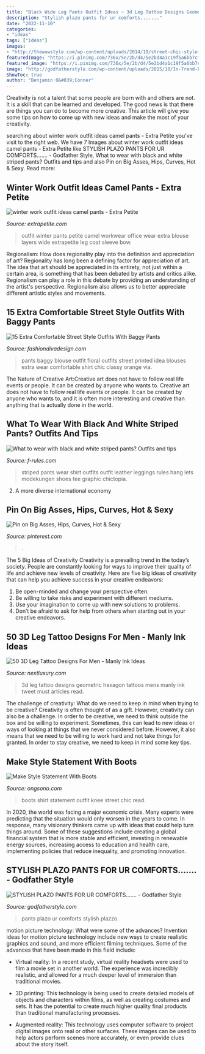```yaml
---
title: "Black Wide Leg Pants Outfit Ideas ~ 3d Leg Tattoo Designs Geometric Hexagon Tattoos Mens Manly Ink Tweet Must Articles Read"
description: "Stylish plazo pants for ur comforts......."
date: "2022-11-10"
categories:
- "ideas"
tags: ["ideas"]
images:
- "http://thewowstyle.com/wp-content/uploads/2014/10/street-chic-style-black-chiffon-shirt-white-skinnies-black-knee-high-boots-black-messenger-bag-black-sunglasses.jpg"
featuredImage: "https://i.pinimg.com/736x/5e/2b/d4/5e2bd4a1c19f5a6bb7cfda44ad05c789.jpg"
featured_image: "https://i.pinimg.com/736x/5e/2b/d4/5e2bd4a1c19f5a6bb7cfda44ad05c789.jpg"
image: "http://godfatherstyle.com/wp-content/uploads/2015/10/In-Trend-Plazzo-Pants-Looks-you-should-Try-.jpg"
ShowToc: true
author: "Benjamin O&#039;Conner"
---
```



Creativity is not a talent that some people are born with and others are not. It is a skill that can be learned and developed. The good news is that there are things you can do to become more creative. This article will give you some tips on how to come up with new ideas and make the most of your creativity.

	

		
searching about winter work outfit ideas camel pants - Extra Petite you've visit to the right web. We have 7 Images about winter work outfit ideas camel pants - Extra Petite like STYLISH PLAZO PANTS FOR UR COMFORTS....... - Godfather Style, What to wear with black and white striped pants? Outfits and tips and also Pin on Big Asses, Hips, Curves, Hot &amp; Sexy. Read more:
		
    
## Winter Work Outfit Ideas Camel Pants - Extra Petite

<img loading=lazy src="https://10dlq823u3q32ztyku1fnglg-wpengine.netdna-ssl.com/wp-content/uploads/2017/11/winter-work-outfit-ideas-camel-pants-709x1024.jpg" onerror="this.onerror=null;this.src='https://tse1.mm.bing.net/th?id=OIP.zxechk6FYNIv3zy8f3D1BgHaKs&amp;pid=15.1';" alt="winter work outfit ideas camel pants - Extra Petite">

_Source: extrapetite.com_

>outfit winter pants petite camel workwear office wear extra blouse layers wide extrapetite leg coat sleeve bow. 

	

Regionalism: How does regionality play into the definition and appreciation of art?
Regionality has long been a defining factor for appreciation of art. The idea that art should be appreciated in its entirety, not just within a certain area, is something that has been debated by artists and critics alike. Regionalism can play a role in this debate by providing an understanding of the artist's perspective. Regionalism also allows us to better appreciate different artistic styles and movements.

    
## 15 Extra Comfortable Street Style Outfits With Baggy Pants

<img loading=lazy src="http://www.fashiondivadesign.com/wp-content/uploads/2014/07/capa-de-ozono-negro-sheinside-taconeslook-main-single.jpg" onerror="this.onerror=null;this.src='https://tse4.mm.bing.net/th?id=OIP.L8Hud_GXI9B5xaxKfnDu3wHaK2&amp;pid=15.1';" alt="15 Extra Comfortable Street Style Outfits With Baggy Pants">

_Source: fashiondivadesign.com_

>pants baggy blouse outfit floral outfits street printed idea blouses extra wear comfortable shirt chic classy orange via. 

	

The Nature of Creative Art:Creative art does not have to follow real life events or people. It can be created by anyone who wants to.
Creative art does not have to follow real life events or people. It can be created by anyone who wants to, and it is often more interesting and creative than anything that is actually done in the world.

    
## What To Wear With Black And White Striped Pants? Outfits And Tips

<img loading=lazy src="http://f-rules.com/wp-content/uploads/2016/01/leather-jacket.jpg" onerror="this.onerror=null;this.src='https://tse2.mm.bing.net/th?id=OIP.kUYS00ykfhDEwMD3mzojVwAAAA&amp;pid=15.1';" alt="What to wear with black and white striped pants? Outfits and tips">

_Source: f-rules.com_

>striped pants wear shirt outfits outfit leather leggings rules hang lets modekungen shoes tee graphic chictopia. 

	

2. A more diverse international economy 

    
## Pin On Big Asses, Hips, Curves, Hot &amp; Sexy

<img loading=lazy src="https://i.pinimg.com/736x/5e/2b/d4/5e2bd4a1c19f5a6bb7cfda44ad05c789.jpg" onerror="this.onerror=null;this.src='https://tse1.mm.bing.net/th?id=OIP.XwXqCMqT9RHORv6IPH0stgHaMz&amp;pid=15.1';" alt="Pin on Big Asses, Hips, Curves, Hot &amp; Sexy">

_Source: pinterest.com_

>. 

	

The 5 Big Ideas of Creativity
Creativity is a prevailing trend in the today’s society. People are constantly looking for ways to improve their quality of life and achieve new levels of creativity. Here are five big ideas of creativity that can help you achieve success in your creative endeavors: 
1. Be open-minded and change your perspective often.
2. Be willing to take risks and experiment with different mediums.
3. Use your imagination to come up with new solutions to problems.
4. Don’t be afraid to ask for help from others when starting out in your creative endeavors.

    
## 50 3D Leg Tattoo Designs For Men - Manly Ink Ideas

<img loading=lazy src="http://nextluxury.com/wp-content/uploads/mens-hexagon-geometric-3d-tattoos-on-leg.jpg" onerror="this.onerror=null;this.src='https://tse3.mm.bing.net/th?id=OIP.5aGZNx3HmFHDigdEbUhDBgHaIb&amp;pid=15.1';" alt="50 3D Leg Tattoo Designs For Men - Manly Ink Ideas">

_Source: nextluxury.com_

>3d leg tattoo designs geometric hexagon tattoos mens manly ink tweet must articles read. 

	

The challenge of creativity: What do we need to keep in mind when trying to be creative?
Creativity is often thought of as a gift. However, creativity can also be a challenge. In order to be creative, we need to think outside the box and be willing to experiment. Sometimes, this can lead to new ideas or ways of looking at things that we never considered before. However, it also means that we need to be willing to work hard and not take things for granted. In order to stay creative, we need to keep in mind some key tips.

    
## Make Style Statement With Boots

<img loading=lazy src="http://thewowstyle.com/wp-content/uploads/2014/10/street-chic-style-black-chiffon-shirt-white-skinnies-black-knee-high-boots-black-messenger-bag-black-sunglasses.jpg" onerror="this.onerror=null;this.src='https://tse2.mm.bing.net/th?id=OIP.4v1UsJBlHYksHHjNICVivQHaPh&amp;pid=15.1';" alt="Make Style Statement With Boots">

_Source: ongsono.com_

>boots shirt statement outfit knee street chic read. 

	

In 2020, the world was facing a major economic crisis. Many experts were predicting that the situation would only worsen in the years to come. In response, many visionary thinkers came up with ideas that could help turn things around. Some of these suggestions include creating a global financial system that is more stable and efficient, investing in renewable energy sources, increasing access to education and health care, implementing policies that reduce inequality, and promoting innovation.

    
## STYLISH PLAZO PANTS FOR UR COMFORTS....... - Godfather Style

<img loading=lazy src="http://godfatherstyle.com/wp-content/uploads/2015/10/In-Trend-Plazzo-Pants-Looks-you-should-Try-.jpg" onerror="this.onerror=null;this.src='https://tse2.mm.bing.net/th?id=OIP.q5YHPvMJDHIwjPF0ZsXsaAHaK2&amp;pid=15.1';" alt="STYLISH PLAZO PANTS FOR UR COMFORTS....... - Godfather Style">

_Source: godfatherstyle.com_

>pants plazo ur comforts stylish plazzo. 

	

motion picture technology: What were some of the advances?
Invention ideas for motion picture technology include new ways to create realistic graphics and sound, and more efficient filming techniques. Some of the advances that have been made in this field include: 
- Virtual reality: In a recent study, virtual reality headsets were used to film a movie set in another world. The experience was incredibly realistic, and allowed for a much deeper level of immersion than traditional movies. 

- 3D printing: This technology is being used to create detailed models of objects and characters within films, as well as creating costumes and sets. It has the potential to create much higher quality final products than traditional manufacturing processes. 

- Augmented reality: This technology uses computer software to project digital images onto real or other surfaces. These images can be used to help actors perform scenes more accurately, or even provide clues about the story itself.

